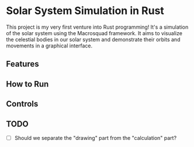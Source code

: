 # Solar System Simulation in Rust

This project is my very first venture into Rust programming! It's a simulation of the solar system using the Macrosquad framework. It aims to visualize the celestial bodies in our solar system and demonstrate their orbits and movements in a graphical interface.

## Features

## How to Run

## Controls

## TODO

- [ ] Should we separate the "drawing" part from the "calculation" part? 
